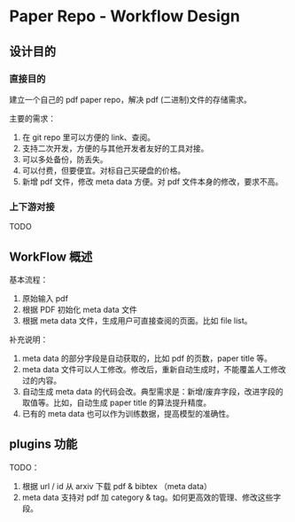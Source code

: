 # Paper Repo - Workflow Design

## 设计目的

### 直接目的

建立一个自己的 pdf paper repo，解决 pdf (二进制)文件的存储需求。

主要的需求：

1. 在 git repo 里可以方便的 link、查阅。
2. 支持二次开发，方便的与其他开发者友好的工具对接。
3. 可以多处备份，防丢失。
4. 可以付费，但要便宜。对标自己买硬盘的价格。
5. 新增 pdf 文件，修改 meta data 方便。对 pdf 文件本身的修改，要求不高。

### 上下游对接

TODO

## WorkFlow 概述

基本流程：

1. 原始输入 pdf
2. 根据 PDF 初始化 meta data 文件
3. 根据 meta data 文件，生成用户可直接查阅的页面。比如 file list。

补充说明：

1. meta data 的部分字段是自动获取的，比如 pdf 的页数，paper title 等。
2. meta data 文件可以人工修改。修改后，重新自动生成时，不能覆盖人工修改过的内容。
3. 自动生成 meta data 的代码会改。典型需求是：新增/废弃字段，改进字段的取值等。比如，自动生成 paper title 的算法提升精度。
4. 已有的 meta data 也可以作为训练数据，提高模型的准确性。

## plugins 功能

TODO：

1. 根据 url / id 从 arxiv 下载 pdf & bibtex （meta data）
2. meta data 支持对 pdf 加 category & tag。如何更高效的管理、修改这些字段。
